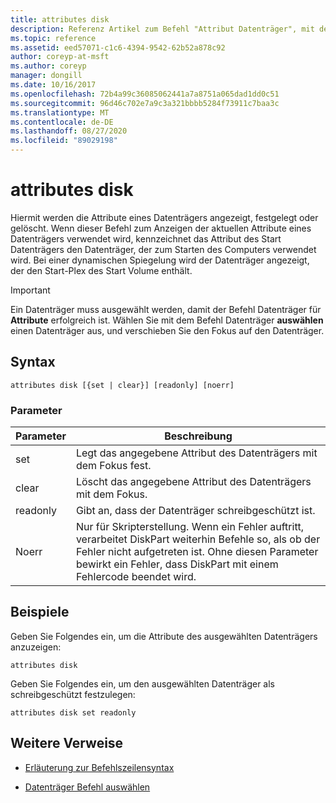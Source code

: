 ```yaml
---
title: attributes disk
description: Referenz Artikel zum Befehl "Attribut Datenträger", mit dem die Attribute eines Datenträgers angezeigt, festgelegt oder gelöscht werden.
ms.topic: reference
ms.assetid: eed57071-c1c6-4394-9542-62b52a878c92
author: coreyp-at-msft
ms.author: coreyp
manager: dongill
ms.date: 10/16/2017
ms.openlocfilehash: 72b4a99c36085062441a7a8751a065dad1dd0c51
ms.sourcegitcommit: 96d46c702e7a9c3a321bbbb5284f73911c7baa3c
ms.translationtype: MT
ms.contentlocale: de-DE
ms.lasthandoff: 08/27/2020
ms.locfileid: "89029198"
---
```

# <a name="attributes-disk"></a>attributes disk

Hiermit werden die Attribute eines Datenträgers angezeigt, festgelegt oder gelöscht. Wenn dieser Befehl zum Anzeigen der aktuellen Attribute eines Datenträgers verwendet wird, kennzeichnet das Attribut des Start Datenträgers den Datenträger, der zum Starten des Computers verwendet wird. Bei einer dynamischen Spiegelung wird der Datenträger angezeigt, der den Start-Plex des Start Volume enthält.

> [!IMPORTANT]
> Ein Datenträger muss ausgewählt werden, damit der Befehl Datenträger für **Attribute** erfolgreich ist. Wählen Sie mit dem Befehl Datenträger **auswählen** einen Datenträger aus, und verschieben Sie den Fokus auf den Datenträger.

## <a name="syntax"></a>Syntax

```
attributes disk [{set | clear}] [readonly] [noerr]
```

### <a name="parameters"></a>Parameter

| Parameter | Beschreibung |
| --------- | ----------- |
| set | Legt das angegebene Attribut des Datenträgers mit dem Fokus fest. |
| clear | Löscht das angegebene Attribut des Datenträgers mit dem Fokus. |
| readonly | Gibt an, dass der Datenträger schreibgeschützt ist. |
| Noerr | Nur für Skripterstellung. Wenn ein Fehler auftritt, verarbeitet DiskPart weiterhin Befehle so, als ob der Fehler nicht aufgetreten ist. Ohne diesen Parameter bewirkt ein Fehler, dass DiskPart mit einem Fehlercode beendet wird. |

## <a name="examples"></a>Beispiele

Geben Sie Folgendes ein, um die Attribute des ausgewählten Datenträgers anzuzeigen:

```
attributes disk
```

Geben Sie Folgendes ein, um den ausgewählten Datenträger als schreibgeschützt festzulegen:

```
attributes disk set readonly
```

## <a name="additional-references"></a>Weitere Verweise

- [Erläuterung zur Befehlszeilensyntax](command-line-syntax-key.md)

- [Datenträger Befehl auswählen](select-disk.md)
